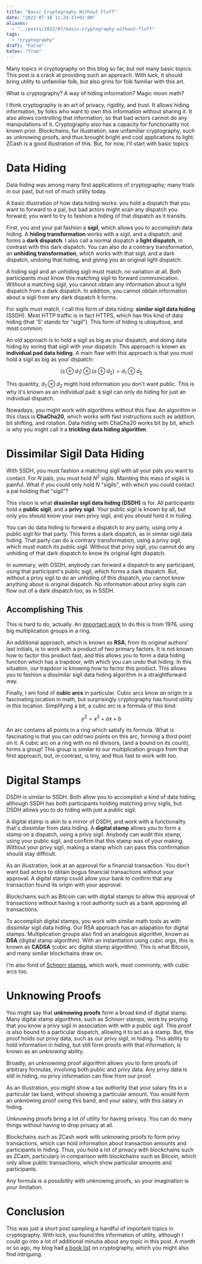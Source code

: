 ```yaml
---
title: "Basic Cryptography Without Fluff"
date: "2022-07-16 11:24:37+02:00"
aliases:
  - "../posts/2022/07/basic-cryptography-without-fluff"
tags:
  - "cryptography"
draft: "False"
katex: "True"
---
```


Many topics in cryptography on this blog so far, but not many basic topics.
This post is a crack at providing such an approach.
With luck, it should bring utility to unfamiliar folk, but also
grins for folk familiar with this art.

<!--more-->

What is cryptography?
A way of hiding information?
Magic moon math?

I think cryptography is an art of privacy, rigidity, and trust.
It allows hiding information, by folks who want to own this information
without sharing it.
It also allows controlling that information, so that bad actors cannot
do any manipulations of it.
Cryptography also has a capacity for functionality not known prior.
Blockchains, for illustration, saw unfamiliar cryptography, such as unknowing proofs, and thus brought
bright and cool applications to light.
ZCash is a good illustration of this.
But, for now, I'll start with basic topics.

# Data Hiding

Data hiding was among many first applications of cryptography;
many trials in our past, but not of much utility today.

A basic illustration of how data hiding works: you hold a dispatch
that you want to forward to a pal, but bad actors might scan
any dispatch you forward; you want to try to fashion a hiding of that dispatch
as it transits.

First, you and your pal fashion a **sigil**, which allows you to
accomplish data hiding.
A **hiding transformation** works with a sigil, and a dispatch,
and forms a **dark dispatch**.
I also call a normal dispatch a **light dispatch**, in contrast
with this dark dispatch.
You can also do a contrary transformation, an **unhiding transformation**,
which works with that sigil, and a dark dispatch, undoing that hiding,
and giving you an original light dispatch.

A hiding sigil and an unhiding sigil must match: no variation at all.
Both participants must know this matching sigil to forward communication.
Without a matching sigil, you cannot obtain any information about a light dispatch from a dark dispatch.
In addition, you cannot obtain information about a sigil from any dark dispatch
it forms.

For sigils must match, I call this form of data hiding:
**similar sigil data hiding** (SSDH).
Most HTTP traffic is in fact HTTPS,
which has this kind of data hiding (that 'S' stands for "sigil").
This form of hiding is ubiquitous, and most common.

An old approach is to hold a sigil as big as your dispatch,
and doing data hiding by xoring that sigil with your dispatch.
This approach is known as **individual pad data hiding**.
A main flaw with this approach is that you must hold a sigil
as big as your dispatch:

$$
(s \oplus d_1) \oplus (s \oplus d_2) = d_1 \oplus d_2
$$

This quantity, $d_1 \oplus d_2$ might hold information you don't want public.
This is why it's known as an _individual_ pad: a sigil can only do hiding
for just an individual dispatch.

Nowadays, you might work with algorithms without this flaw.
An algorithm in this class is **ChaCha20**, which works with fast
instructions such as addition, bit shifting, and rotation.
Data hiding with ChaCha20 works bit by bit, which is why you might
call it a **trickling data hiding algorithm**.

# Dissimilar Sigil Data Hiding

With SSDH, you must fashion a matching sigil with all your pals you want
to contact.
For $N$ pals, you must hold $N^2$ sigils.
Mainting this mass of sigils is painful.
What if you could only hold $N$ "sigils", with which you could
contact a pal holding that "sigil"?

This vision is what **dissimilar sigil data hiding (DSDH)** is for.
All participants hold a **public sigil**, and a **privy sigil**.
Your public sigil is known by all, but only you should know
your own privy sigil, and you should hold it in hiding.

You can do data hiding to forward a dispatch to any party, using
only a public sigil for that party.
This forms a dark dispatch, as in similar sigil data hiding.
That party can do a contrary transformation, using a privy sigil,
which must match its public sigil.
Without that privy sigil, you cannot do any unhiding of that
dark dispatch to know its original light dispatch.

In summary, with DSDH, anybody can forward a dispatch
to any participant, using that participant's public sigil, which forms
a dark dispatch.
But, without a privy sigil to do an unhiding of this dispatch, you cannot
know anything about is original dispatch.
No information about privy sigils can flow out of a dark dispatch too,
as in SSDH.

## Accomplishing This

This is hard to do, actually.
An [important work](https://ee.stanford.edu/~hellman/publications/24.pdf) to do this is from 1976, using big multiplication groups in a ring.

An additional approach, which is known as **RSA**, from its original authors' last initials, is to work with a product of two primary factors.
It is not known how to factor this product fast, and this allows you to form
a data hiding function which has a trapdoor, with which you can undo
that hiding.
In this situation, our trapdoor is knowing how to factor this product.
This allows you to fashion a dissimilar sigil data hiding algorithm
in a straightforward way.

Finally, I am fond of **cubic arcs** in particular.
Cubic arcs know an origin in a fascinating location in math, but surprisingly
cryptography has found utility in this location.
Simplifying a bit, a cubic arc is a formula of this kind:

$$
y^2 = x^3 + a x + b
$$

An arc contains all points in a ring which satisfy its formula.
What is fascinating is that you can _add_ two points on this arc,
forming a third point on it.
A cubic arc on a ring with no nil divisors, (and a bound on its count),
forms a group!
This group is similar to our multiplication groups from that first approach,
but, in contrast, is tiny, and thus fast to work with too.

# Digital Stamps

DSDH is similar to SSDH.
Both allow you to accomplish a kind of data hiding,
although SSDH has both participants holding matching privy sigils,
but DSDH allows you to do hiding with just a public sigil.

A digital stamp is akin to a mirror of DSDH, and work
with a functionality that's dissimilar from data hiding.
A **digital stamp** allows you to form a stamp on a dispatch,
using a privy sigil.
Anybody can audit this stamp, using your public sigil, and confirm that this stamp
was of your making.
Without your privy sigil, making a stamp which can pass this
confirmation should stay difficult.

As an illustration, look at an approval for a financial transaction.
You don't want bad actors to obtain bogus financial transactions
without your approval.
A digital stamp could allow your bank to confirm that
any transaction found its origin with your approval.

Blockchains such as Bitcoin can with digital stamps
to allow this approval of transactions without having
a root authority such as a bank approving all transactions.

To accomplish digital stamps, you work with similar math
tools as with dissimilar sigil data hiding.
Our RSA approach has an adapation for digital stamps.
Multiplication groups also find an analogous algorithm,
known as **DSA** (digital stamp algorithm).
With an instantiation using _cubic args_, this is known
as **CADSA** (cubic arc digital stamp algorithm).
This is what Bitcoin, and many similar blockchains draw on.

I'm also fond of [Schnorr stamps](https://www.wikiwand.com/en/Schnorr_signature), which work, most commonly, with
cubic arcs too.

# Unknowing Proofs

You might say that **unknowing proofs** form a broad kind of
digital stamp.
Many digital stamp algorithms, such as Schnorr stamps, work
by proving that you know a privy sigil in association
with with a public sigil.
This proof is also bound to a particular dispatch,
allowing it to act as a stamp.
But, this proof holds our privy data, such as our privy sigil,
in hiding.
This ability to hold information in hiding, but still form
proofs with that information, is known as an _unknowing_ ability.

Broadly, an unknowning proof algorithm allows you to form
proofs of arbitrary formulas, involving both public and privy
data.
Any privy data is still in hiding, no privy information
can flow from our proof.

As an illustration, you might show a tax authority
that your salary fits in a particular tax band,
without showing a particular amount.
You would form an unknowing proof using this band,
and your salary, with this salary in hiding.

Unknowing proofs bring a lot of utility for having privacy.
You can do many things without having to drop privacy at all.

Blockchains such as ZCash work with unknowing proofs
to form privy transactions, which can hold information
about transaction amounts and participants in hiding.
Thus, you hold a lot of privacy with
blockchains such as ZCash, particulary in comparison
with blockchains such as Bitcoin, which only allow
public transactions, which show particular amounts and participants.

Any formula is a possibility with unknowing proofs,
so your imagination is your limitation.

# Conclusion

This was just a short post sampling a handful of important
topics in cryptography.
With luck, you found this information of utility,
although I could go into a lot of additional minutia
about any topic in this post.
A month or so ago, my blog had [a book list](/posts/2022/05/some-cryptography-books-i-like/) on cryptography, which you
might also find intriguing.